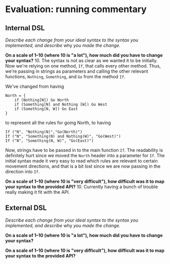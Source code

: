 # Evaluation: running commentary

## Internal DSL

_Describe each change from your ideal syntax to the syntax you implemented, and
describe_ why _you made the change._

**On a scale of 1–10 (where 10 is "a lot"), how much did you have to change your syntax?**
10. The syntax is not as clear as we wanted it to be initially. Now we're relying
on one method, `If`, that calls every other method.  Thus, we're passing in strings as
parameters and calling the other relevant functions, `Nothing`, `Something`, and `Go` from
the method `If`. 

We've changed from having 
```
North = {
    if (Nothing[N]) Go North
    if (Something[N] and Nothing [W]) Go West
    if (Something[N, W]) Go East
}
``` 
to represent all the rules for going North, to having 
```
If ("N", "Nothing(N)","Go(North)")
If ("N", "Something(N) and Nothing(W)", "Go(West)")
If ("N", "Something(N, W)", "Go(East)")
```
Now, strings have to be passed in to the main function `If`. The readability is
definitely hurt since we moved the `North` header into a parameter for `If`. 
The initial syntax made it very easy to read which rules are relevant
to certain movement directions, and that is a bit lost since we are now passing
in the direction into `If`. 


**On a scale of 1–10 (where 10 is "very difficult"), how difficult was it to map your syntax to the provided API?**
10. Currently having a bunch of trouble really making it fit with the API.  
## External DSL

_Describe each change from your ideal syntax to the syntax you implemented, and
describe_ why _you made the change._

**On a scale of 1–10 (where 10 is "a lot"), how much did you have to change your syntax?**

**On a scale of 1–10 (where 10 is "very difficult"), how difficult was it to map your syntax to the provided API?**
